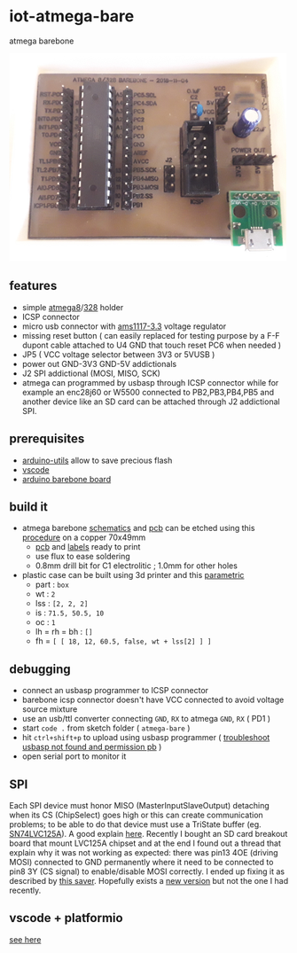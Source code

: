 # iot-atmega-bare

atmega barebone

<img src="doc/20181104_113305x.jpg" width=500/>

## features

- simple [atmega8](https://www.microchip.com/wwwproducts/en/ATmega8)/[328](https://www.microchip.com/wwwproducts/en/ATmega328) holder
- ICSP connector
- micro usb connector with [ams1117-3.3](http://www.advanced-monolithic.com/pdf/ds1117.pdf) voltage regulator
- missing reset button ( can easily replaced for testing purpose by a F-F dupont cable attached to U4 GND that touch reset PC6 when needed )
- JP5 ( VCC voltage selector between 3V3 or 5VUSB )
- power out GND-3V3 GND-5V addictionals
- J2 SPI addictional (MOSI, MISO, SCK)
- atmega can programmed by usbasp through ICSP connector while for example an enc28j60 or W5500 connected to PB2,PB3,PB4,PB5 and another device like an SD card can be attached through J2 addictional SPI.

## prerequisites

- [arduino-utils](https://github.com/devel0/iot-arduino-utils) allow to save precious flash
- [vscode](https://github.com/devel0/knowledge/blob/master/doc/vscode-arduino.md)
- [arduino barebone board](https://github.com/carlosefr/atmega)

## build it

- atmega barebone [schematics](https://easyeda.com/editor#id=36a8af576a884b809b451cad653df65e) and [pcb](https://easyeda.com/editor#id=20225a3eb23b4056ba70d404b958c17d) can be etched using this [procedure](https://github.com/devel0/knowledge/blob/master/doc/pcb-etching.md) on a copper 70x49mm
  - [pcb](doc/pcb.pdf) and [labels](doc/labels.pdf) ready to print
  - use flux to ease soldering
  - 0.8mm drill bit for C1 electrolitic ; 1.0mm for other holes  
- plastic case can be built using 3d printer and this [parametric](https://www.thingiverse.com/thing:3182923)
  - part : `box`
  - wt : `2`
  - lss : `[2, 2, 2]`
  - is : `71.5, 50.5, 10`
  - oc : `1`
  - lh = rh = bh : `[]`
  - fh = `[ [ 18, 12, 60.5, false, wt + lss[2] ] ]`

## debugging

- connect an usbasp programmer to ICSP connector
- barebone icsp connector doesn't have VCC connected to avoid voltage source mixture
- use an usb/ttl converter connecting `GND`, `RX` to atmega `GND`, `RX` ( PD1 )
- start `code .` from sketch folder ( `atmega-bare` )
- hit `ctrl+shift+p` to upload using usbasp programmer ( [troubleshoot usbasp not found and permission pb](https://andreasrohner.at/posts/Electronics/How-to-fix-device-permissions-for-the-USBasp-programmer/) )
- open serial port to monitor it

## SPI

Each SPI device must honor MISO (MasterInputSlaveOutput) detaching when its CS (ChipSelect) goes high or this can create communication problems; to be able to do that device must use a TriState buffer (eg. [SN74LVC125A](http://www.ti.com/lit/ds/symlink/sn74lvc125a.pdf)). A good explain [here](https://www.dorkbotpdx.org/blog/paul/better_spi_bus_design_in_3_steps).
Recently I bought an SD card breakout board that mount LVC125A chipset and at the end I found out a thread that explain why it was not working as expected: there was pin13 4OE (driving MOSI) connected to GND permanently where it need to be connected to pin8 3Y (CS signal) to enable/disable MOSI correctly. I ended up fixing it as described by [this saver](http://forum.arduino.cc/index.php?topic=360718.msg2942160#msg2942160). Hopefully exists a [new version](https://forum.arduino.cc/index.php?topic=360325.msg2942982#msg2942982) but not the one I had recently.

## vscode + platformio

[see here](https://github.com/devel0/knowledge/blob/6dbc7dc30895a80cf588d6f9f914295d8d2a6df2/doc/vscode-arduino-platformio-atmega328.md#vscode-arduino-platformio-atmega328)
